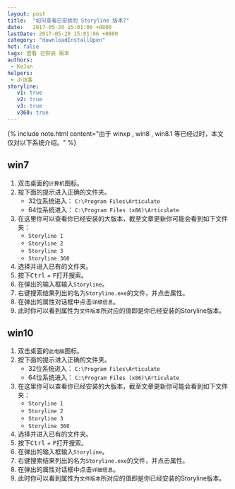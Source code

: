 ```yaml
---
layout: post
title:  "如何查看已安装的 Storyline 版本?"
date:   2017-05-20 15:01:06 +0800
lastDate: 2017-05-20 15:01:06 +0800
category: "downloadInstallOpen"
hot: false
tags: 查看 已安装 版本
authors: 
 - KeJun 
helpers: 
 - 小访客
storyline: 
   v1: true
   v2: true
   v3: true
   v360: true
---
```


{% include note.html content="由于 winxp , win8 , win8.1 等已经过时，本文仅对以下系统介绍。" %}

## win7

1. 双击桌面的`计算机`图标。
2. 按下面的提示进入正确的文件夹。
    * 32位系统进入： `C:\Program Files\Articulate`
    * 64位系统进入： `C:\Program Files (x86)\Articulate`
3. 在这里你可以查看你已经安装的大版本，截至文章更新你可能会看到如下文件夹：
    * `Storyline 1`
    * `Storyline 2`
    * `Storyline 3`
    * `Storyline 360`
4. 选择并进入已有的文件夹。
5. 按下<kbd>Ctrl</kbd> + <kbd>F</kbd>打开搜索。
6. 在弹出的输入框输入`Storyline`。
7. 右键搜索结果列出的名为`Storyline.exe`的文件，并点击属性。
8. 在弹出的属性对话框中点击`详细信息`。
9. 此时你可以看到属性为`文件版本`所对应的值即是你已经安装的Storyline版本。

## win10

1. 双击桌面的`此电脑`图标。
2. 按下面的提示进入正确的文件夹。
    * 32位系统进入： `C:\Program Files\Articulate`
    * 64位系统进入： `C:\Program Files (x86)\Articulate`
3. 在这里你可以查看你已经安装的大版本，截至文章更新你可能会看到如下文件夹：
    * `Storyline 1`
    * `Storyline 2`
    * `Storyline 3`
    * `Storyline 360`
4. 选择并进入已有的文件夹。
5. 按下<kbd>Ctrl</kbd> + <kbd>F</kbd>打开搜索。
6. 在弹出的输入框输入`Storyline`。
7. 右键搜索结果列出的名为`Storyline.exe`的文件，并点击属性。
8. 在弹出的属性对话框中点击`详细信息`。
9. 此时你可以看到属性为`文件版本`所对应的值即是你已经安装的Storyline版本。
